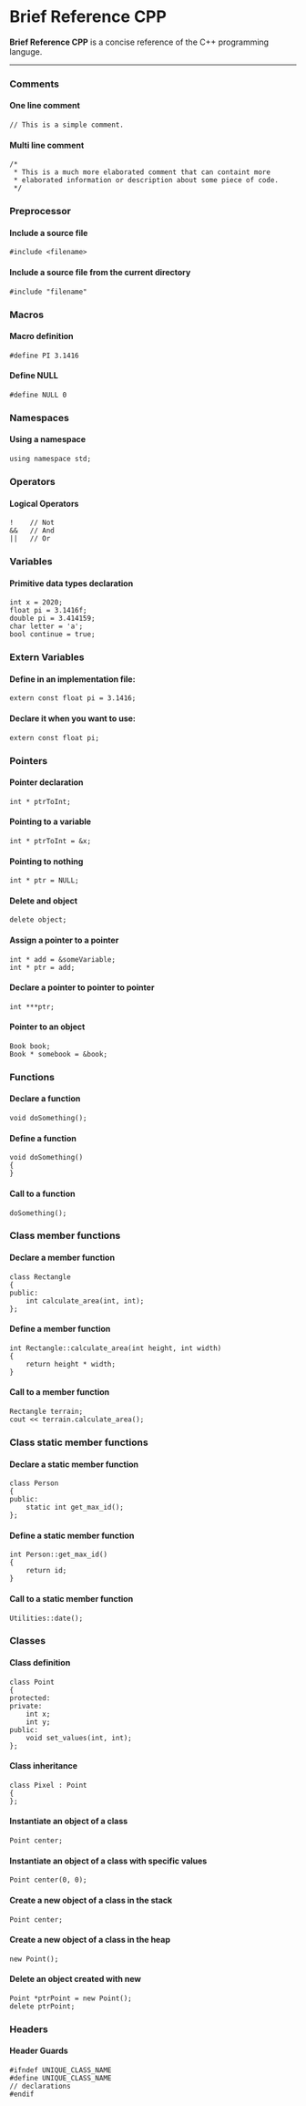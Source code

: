# Brief Reference CPP

**Brief Reference CPP** is a concise reference of the C++ programming languge. 

---

### Comments

#### One line comment
```
// This is a simple comment.
```

#### Multi line comment
```
/*
 * This is a much more elaborated comment that can containt more
 * elaborated information or description about some piece of code.
 */
```

### Preprocessor

#### Include a source file
```
#include <filename>
```

#### Include a source file from the current directory
```
#include "filename"
```

### Macros

#### Macro definition
```
#define PI 3.1416
```

#### Define NULL
```
#define NULL 0
```

### Namespaces

#### Using a namespace
```
using namespace std;
```

### Operators

#### Logical Operators
```
!    // Not
&&   // And
||   // Or
```

### Variables

#### Primitive data types declaration
```
int x = 2020;
float pi = 3.1416f;
double pi = 3.414159;
char letter = 'a';
bool continue = true;
```

### Extern Variables

#### Define in an implementation file:

```
extern const float pi = 3.1416;
```

#### Declare it when you want to use:

```
extern const float pi;
```
    
### Pointers

#### Pointer declaration
```
int * ptrToInt;
```

#### Pointing to a variable
```
int * ptrToInt = &x;
```

#### Pointing to nothing
```
int * ptr = NULL;
```

#### Delete and object
```
delete object;
```

#### Assign a pointer to a pointer
```
int * add = &someVariable;
int * ptr = add;
```

#### Declare a pointer to pointer to pointer
```
int ***ptr;
```

#### Pointer to an object
```
Book book;
Book * somebook = &book;
```

### Functions

#### Declare a function
```
void doSomething();
```

#### Define a function
```
void doSomething()
{
}
```

#### Call to a function
```
doSomething();
```

### Class member functions

#### Declare a member function
```
class Rectangle
{
public:
    int calculate_area(int, int);
};
```

#### Define a member function
```
int Rectangle::calculate_area(int height, int width)
{
    return height * width;
}
```

#### Call to a member function
```
Rectangle terrain;
cout << terrain.calculate_area();
```

### Class static member functions

#### Declare a static member function
```
class Person
{
public:
    static int get_max_id();
};
```

#### Define a static member function
```
int Person::get_max_id()
{
    return id;
}
```

#### Call to a static member function
```
Utilities::date();
```

### Classes

#### Class definition
```
class Point
{
protected:
private:
    int x;
    int y;
public:
    void set_values(int, int);
};
```

#### Class inheritance
```
class Pixel : Point
{
};
```

#### Instantiate an object of a class
```
Point center;
```

#### Instantiate an object of a class with specific values
```
Point center(0, 0);
```

#### Create a new object of a class in the stack
```
Point center;
```

#### Create a new object of a class in the heap
```
new Point();
```

#### Delete an object created with new
```
Point *ptrPoint = new Point();
delete ptrPoint;
```

### Headers

#### Header Guards
```
#ifndef UNIQUE_CLASS_NAME
#define UNIQUE_CLASS_NAME
// declarations
#endif
```
